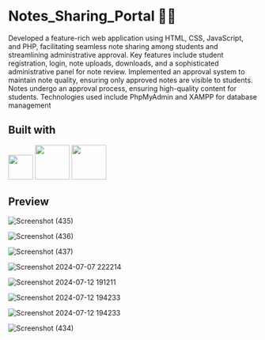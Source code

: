 # Notes_Sharing_Portal 📝📲

Developed a feature-rich web application using HTML, CSS, JavaScript, and PHP, facilitating seamless note sharing among students and streamlining administrative approval. Key features include student registration, login, note uploads, downloads, and a sophisticated administrative panel for note review. Implemented an approval system to maintain note quality, ensuring only approved notes are visible to students. Notes undergo an approval process, ensuring high-quality content for students. Technologies used include PhpMyAdmin and XAMPP for database management

## Built with
<code><img height="50" src="https://encrypted-tbn0.gstatic.com/images?q=tbn:ANd9GcSpdOA9a03E7X32tGj674zMXp1cjm0tA6BZsQ&s"></code>
<code><img height="70" src="https://encrypted-tbn0.gstatic.com/images?q=tbn:ANd9GcS9jttJl3YK3ienYv6UfvG2i34Lpadn6nOPkA&s"></code>
<code><img height="70" src="https://hub.docker.com/api/media/repos_logo/v1/library%2Fphp"></code>

## Preview

![Screenshot (435)](https://github.com/user-attachments/assets/c0df6e8e-b389-4bf1-b3c4-d02f874ed338)

![Screenshot (436)](https://github.com/user-attachments/assets/02595c28-a473-45be-91df-c75ed6371b79)

![Screenshot (437)](https://github.com/user-attachments/assets/4969388c-e12f-4a4c-b0c6-dd26793af164)



![Screenshot 2024-07-07 222214](https://github.com/user-attachments/assets/60d6de84-62ec-45fd-9411-6a68a967aae5)

![Screenshot 2024-07-12 191211](https://github.com/user-attachments/assets/a3885a03-1704-4619-ad18-1fedc692c59f)

![Screenshot 2024-07-12 194233](https://github.com/user-attachments/assets/3379858b-d655-4463-b061-056fad6dff26)

![Screenshot 2024-07-12 194233](https://github.com/user-attachments/assets/8289869d-4678-4165-a8fa-8234112cf5ae)

![Screenshot (434)](https://github.com/user-attachments/assets/c5cd7d09-6acc-4108-97ec-bae0a05bf1f5)
